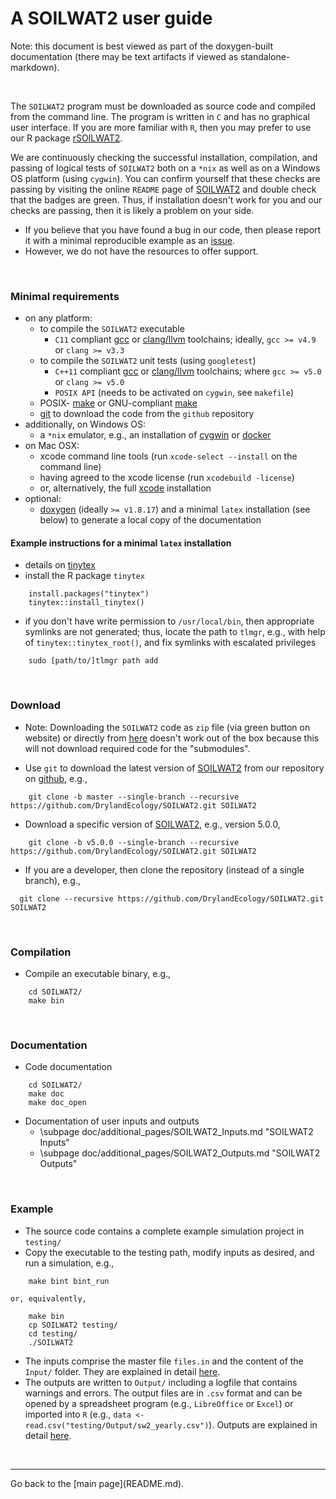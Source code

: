# A SOILWAT2 user guide

[clang/llvm]: https://clang.llvm.org
[cygwin]: https://www.cygwin.com
[docker]: https://www.docker.com
[doxygen]: https://github.com/doxygen/doxygen
[gcc]: https://gcc.gnu.org
[git]: https://git-scm.com
[issue]: https://github.com/DrylandEcology/SOILWAT2/issues
[rSOILWAT2]: https://github.com/DrylandEcology/rSOILWAT2
[SOILWAT2]: https://github.com/DrylandEcology/SOILWAT2
[tinytex]: https://yihui.name/tinytex/
[xcode]: https://developer.apple.com/xcode


Note: this document is best viewed as part of the doxygen-built documentation
(there may be text artifacts if viewed as standalone-markdown).

<br>

The `SOILWAT2` program must be downloaded as source code and compiled from the
command line. The program is written in `C` and has no graphical user interface.
If you are more familiar with `R`, then you may prefer to use our R package
[rSOILWAT2][].

We are continuously checking the successful installation, compilation,
and passing of logical tests of `SOILWAT2` both on a `*nix` as well as on a
Windows OS platform (using `cygwin`).
You can confirm yourself that these checks are passing
by visiting the online `README` page of [SOILWAT2][] and double check that the
badges are green. Thus, if installation
doesn't work for you and our checks are passing, then it is likely a problem
on your side.
  * If you believe that you have found a bug in our code, then please report
    it with a minimal reproducible example as an [issue][].
  * However, we do not have the resources to offer support.

<br>

### Minimal requirements
  - on any platform:
    - to compile the `SOILWAT2` executable
      - `C11` compliant [gcc][] or [clang/llvm][] toolchains;
        ideally, `gcc >= v4.9` or `clang >= v3.3`
    - to compile the `SOILWAT2` unit tests (using `googletest`)
      - `C++11` compliant [gcc][] or [clang/llvm][] toolchains;
        where `gcc >= v5.0` or `clang >= v5.0`
      - `POSIX API` (needs to be activated on `cygwin`, see `makefile`)
    - POSIX- [make](https://pubs.opengroup.org/onlinepubs/9699919799/) or
      GNU-compliant [make](https://www.gnu.org/software/make/)
    - [git][] to download the code from the `github` repository
  - additionally, on Windows OS:
    - a `*nix` emulator, e.g., an installation of [cygwin][] or [docker][]
  - on Mac OSX:
    - xcode command line tools (run `xcode-select --install` on the command line)
    - having agreed to the xcode license (run `xcodebuild -license`)
    - or, alternatively, the full [xcode][] installation
  - optional:
    - [doxygen][] (ideally `>= v1.8.17`) and
      a minimal `latex` installation (see below)
      to generate a local copy of the documentation



#### Example instructions for a minimal `latex` installation
  * details on [tinytex][]
  * install the R package `tinytex`
```{.r}
    install.packages("tinytex")
    tinytex::install_tinytex()
```
  * if you don't have write permission to `/usr/local/bin`, then appropriate symlinks
    are not generated; thus, locate the path to `tlmgr`,
    e.g., with help of `tinytex::tinytex_root()`, and fix symlinks with
    escalated privileges
```{.sh}
    sudo [path/to/]tlmgr path add
```

<br>




### Download
  * Note: Downloading the `SOILWAT2` code as `zip` file (via green button
    on website) or directly from
    [here](https://github.com/DrylandEcology/SOILWAT2/archive/master.zip)
    doesn't work out of the box because this will not download required code for the
    "submodules".

  * Use `git` to download the latest version of [SOILWAT2][] from our repository on
    [github](https://github.com), e.g.,
```{.sh}
    git clone -b master --single-branch --recursive https://github.com/DrylandEcology/SOILWAT2.git SOILWAT2
```

  * Download a specific version of [SOILWAT2][], e.g., version 5.0.0,
```{.sh}
    git clone -b v5.0.0 --single-branch --recursive https://github.com/DrylandEcology/SOILWAT2.git SOILWAT2
```

  * If you are a developer, then clone the repository (instead of a single branch), e.g.,
  ```{.sh}
    git clone --recursive https://github.com/DrylandEcology/SOILWAT2.git SOILWAT2
```
<br>


### Compilation
  * Compile an executable binary, e.g.,
```{.sh}
    cd SOILWAT2/
    make bin
```

<br>


### Documentation
  * Code documentation
```{.sh}
    cd SOILWAT2/
    make doc
    make doc_open
```

  * Documentation of user inputs and outputs
    * \subpage doc/additional_pages/SOILWAT2_Inputs.md "SOILWAT2 Inputs"
    * \subpage doc/additional_pages/SOILWAT2_Outputs.md "SOILWAT2 Outputs"
<br>



### Example
  * The source code contains a complete example simulation project in `testing/`
  * Copy the executable to the testing path, modify inputs as desired,
    and run a simulation, e.g.,
```{.sh}
    make bint bint_run
```
    or, equivalently,
```{.sh}
    make bin
    cp SOILWAT2 testing/
    cd testing/
    ./SOILWAT2
```

  * The inputs comprise the master file `files.in` and the content of the
    `Input/` folder. They are explained in detail
    [here](doc/additional_pages/SOILWAT2_Inputs.md).
  * The outputs are written to `Output/` including a logfile that contains
    warnings and errors. The output files are in `.csv` format and can be
    opened by a spreadsheet program (e.g., `LibreOffice` or `Excel`) or
    imported into `R`
    (e.g., `data <- read.csv("testing/Output/sw2_yearly.csv")`).
    Outputs are explained in detail
    [here](doc/additional_pages/SOILWAT2_Inputs.md).

<br>

<hr>
Go back to the [main page](README.md).

